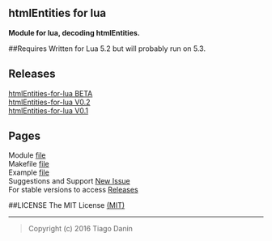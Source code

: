 ## htmlEntities for lua
**Module for lua, decoding htmlEntities.**

##Requires
Written for Lua 5.2 but will probably run on 5.3. </br>

## Releases
[htmlEntities-for-lua BETA](https://github.com/TiagoDanin/htmlEntities-for-lua/tree/master) </br>
[htmlEntities-for-lua V0.2](https://github.com/TiagoDanin/htmlEntities-for-lua/releases/tag/0.2) </br>
[htmlEntities-for-lua V0.1](https://github.com/TiagoDanin/htmlEntities-for-lua/releases/tag/0.1) </br>

## Pages
Module [file](https://github.com/TiagoDanin/htmlEntities-for-lua/blob/master/src/htmlEntities.lua)  </br>
Makefile [file](https://github.com/TiagoDanin/htmlEntities-for-lua/blob/master/Makefile) </br>
Example [file](https://github.com/TiagoDanin/htmlEntities-for-lua/blob/master/example/example.lua) </br>
Suggestions and Support [New Issue](https://github.com/TiagoDanin/htmlEntities-for-lua/issues/new) </br>
For stable versions to access [Releases](https://github.com/TiagoDanin/htmlEntities-for-lua/releases)

##LICENSE
The MIT License [(MIT)](https://github.com/TiagoDanin/htmlEntities-for-lua/blob/master/LICENSE) </br>

--- 
>Copyright (c) 2016 Tiago Danin


